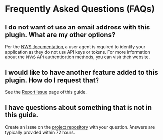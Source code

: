 # Frequently Asked Questions (FAQs)

## I do not want ot use an email address with this plugin. What are my other options?

Per the <a href="https://www.weather.gov/documentation/services-web-api" target='_blank'>NWS documentation</a>,
a user agent is required to identify your application as they do not use API keys or tokens. For more 
information about the NWS API authentication methods, you can visit their website.

## I would like to have another feature added to this plugin. How do I request that? 

See the [Report Issue](./report_issue.md) page of this guide.

## I have questions about something that is not in this guide. 

Create an issue on the 
[project repository](https://github.com/almostengr/fpp-weather-monitor-plugin/issues) with your question.
Answers are typically provided within 72 hours.
